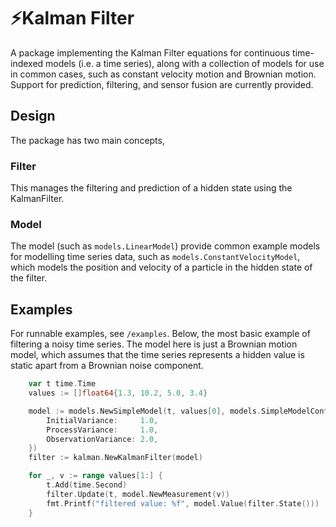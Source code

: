 # ⚡️Kalman Filter

A package implementing the Kalman Filter equations for continuous time-indexed models (i.e. a time series),
along with a collection of models for use in common cases, such as constant velocity motion and Brownian motion.
Support for prediction, filtering, and sensor fusion are currently provided.

## Design
The package has two main concepts,

### Filter
This manages the filtering and prediction of a hidden state using the KalmanFilter.

### Model

The model (such as `models.LinearModel`) provide common example models for modelling
time series data, such as `models.ConstantVelocityModel`, which models the position
and velocity of a particle in the hidden state of the filter.

## Examples

For runnable examples, see `/examples`. Below, the most basic example of filtering
a noisy time series. The model here is just a Brownian motion model, which assumes
that the time series represents a hidden value is static apart from a Brownian noise
component.

```go
    var t time.Time
    values := []float64{1.3, 10.2, 5.0, 3.4}

	model := models.NewSimpleModel(t, values[0], models.SimpleModelConfig{
		InitialVariance:     1.0,
		ProcessVariance:     1.0,
		ObservationVariance: 2.0,
	})
	filter := kalman.NewKalmanFilter(model)

	for _, v := range values[1:] {
        t.Add(time.Second)
		filter.Update(t, model.NewMeasurement(v))
        fmt.Printf("filtered value: %f", model.Value(filter.State()))
	}
```
